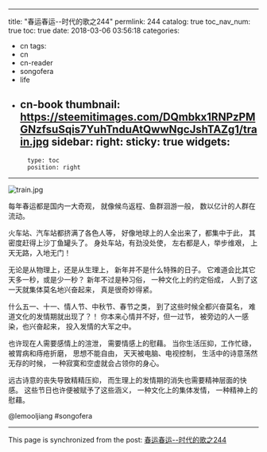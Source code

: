 
---
title: "春运春运--时代的歌之244"
permlink: 244
catalog: true
toc_nav_num: true
toc: true
date: 2018-03-06 03:56:18
categories:
- cn
tags:
- cn
- cn-reader
- songofera
- life
- cn-book
thumbnail: https://steemitimages.com/DQmbkx1RNPzPMGNzfsuSqis7YuhTnduAtQwwNgcJshTAZg1/train.jpg
sidebar:
    right:
        sticky: true
widgets:
    -
        type: toc
        position: right
---


![train.jpg](https://steemitimages.com/DQmbkx1RNPzPMGNzfsuSqis7YuhTnduAtQwwNgcJshTAZg1/train.jpg)


每年春运都是国内一大奇观，
就像候鸟返程、鱼群洄游一般，
数以亿计的人群在流动。

火车站、汽车站都挤满了各色人等，
好像地球上的人全出来了，都集中于此，
其密度赶得上沙丁鱼罐头了。
身处车站，有劲没处使，
左右都是人，举步维艰，
上天无路，入地无门！

无论是从物理上，还是从生理上，
新年并不是什么特殊的日子。
它难道会比其它天多一秒，或是少一秒？
新年不过是种习俗，
一种文化上的约定俗成，
人到了这一天就集体莫名地兴奋起来，
真是很奇妙得紧。

什么五一、十一、情人节、中秋节、春节之类，
到了这些时候全都兴奋莫名，
难道文化的发情期就出现了？！
你本来心情并不好，但一过节，
被旁边的人一感染，也兴奋起来，
投入发情的大军之中。

也许现在人需要感情上的渲泄，
需要情感上的慰藉。
当你生活压抑，工作忙碌，
被胃病和痔疮折磨，
思想不能自由，
天天被电脑、电视控制，
生活中的诗意荡然无存的时候，
一种寂寞和空虚就会占领你的身心。

远古诗意的丧失导致精精压抑，
而生理上的发情期的消失也需要精神层面的快感。
这些节日也许便被赋予了这些涵义，
一种文化上的集体发情，
一种精神上的慰藉。


@lemooljiang #songofera

- - -

This page is synchronized from the post: [春运春运--时代的歌之244](https://steemit.com/@lemooljiang/244)
